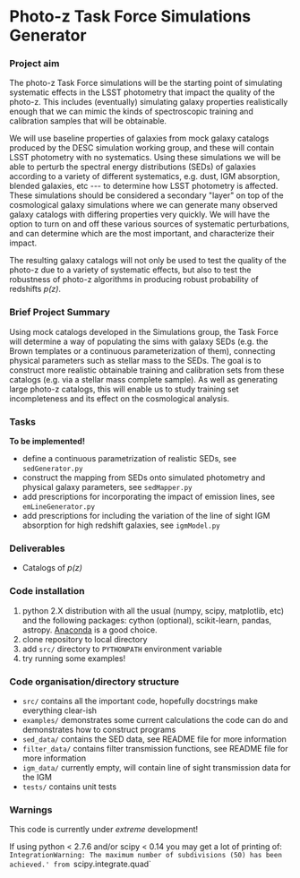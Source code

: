 # Photo-z Task Force Simulations Generator


### Project aim

The photo-z Task Force simulations will be the starting point of simulating systematic effects in the LSST
photometry that impact the quality of the photo-z. This includes (eventually) simulating galaxy properties
realistically enough that we can mimic the kinds of spectroscopic training and calibration samples that will
be obtainable.

We will use baseline properties of galaxies from mock galaxy catalogs produced by the DESC simulation working
group, and these will contain LSST photometry with no systematics. Using these simulations we will be able to 
perturb the spectral energy distributions (SEDs) of galaxies according to a variety of different systematics,
e.g. dust, IGM absorption, blended galaxies, etc --- to determine how LSST photometry is affected. These
simulations should be considered a secondary "layer" on top of the cosmological galaxy simulations where we
can generate many observed galaxy catalogs with differing properties very quickly. We will have the option to 
turn on and off these various sources of systematic perturbations, and can determine which are the most 
important, and characterize their impact.

The resulting galaxy catalogs will not only be used to test the quality of the photo-z due to a variety of
systematic effects, but also to test the robustness of photo-z algorithms in producing robust probability of
redshifts *p(z)*.



### Brief Project Summary

Using mock catalogs developed in the Simulations group, the Task Force will determine a way of populating the 
sims with galaxy SEDs (e.g. the Brown templates or a continuous parameterization of them), connecting physical
parameters such as stellar mass to the SEDs.  The goal is to construct more realistic obtainable training and
calibration sets from these catalogs (e.g. via a stellar mass complete sample). As well as generating large 
photo-z catalogs, this will enable us to study training set incompleteness and its effect on the cosmological
analysis.


### Tasks 

**To be implemented!**

* define a continuous parametrization of realistic SEDs, see `sedGenerator.py`
* construct the mapping from SEDs onto simulated photometry and physical galaxy parameters, see `sedMapper.py`
* add prescriptions for incorporating the impact of emission lines, see `emLineGenerator.py`
* add prescriptions for including the variation of the line of sight IGM absorption for high redshift galaxies,
see `igmModel.py`


### Deliverables

* Catalogs of *p(z)*


### Code installation

1. python 2.X distribution with all the usual (numpy, scipy, matplotlib, etc) and the following packages: cython (optional), scikit-learn, pandas, astropy. [Anaconda](https://store.continuum.io/cshop/anaconda/) is a good choice.
2. clone repository to local directory
3. add `src/` directory to `PYTHONPATH` environment variable
4. try running some examples!


### Code organisation/directory structure

* `src/` contains all the important code, hopefully docstrings make everything clear-ish
* `examples/` demonstrates some current calculations the code can do and demonstrates how to construct programs
* `sed_data/` contains the SED data, see README file for more information
* `filter_data/` contains filter transmission functions, see README file for more information
* `igm_data/` currently empty, will contain line of sight transmission data for the IGM
* `tests/` contains unit tests


### Warnings

This code is currently under *extreme* development! 

If using python < 2.7.6 and/or scipy < 0.14 you may get a lot of printing of:
`IntegrationWarning: The maximum number of subdivisions (50) has been achieved.'
from `scipy.integrate.quad`


